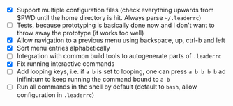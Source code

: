 - [x] Support multiple configuration files (check everything upwards from $PWD until the home directory is hit.  Always parse `~/.leaderrc`)
- [ ] Tests, because prototyping is basically done now and I don't want to throw away the prototype (it works too well)
- [x] Allow navigation to a previous menu using backspace, up, ctrl-b and left
- [x] Sort menu entries alphabetically
- [ ] Integration with common build tools to autogenerate parts of `.leaderrc`
- [x] Fix running interactive commands
- [ ] Add looping keys, i.e. if `a b` is set to looping, one can press `a b b b b` ad inifinitum to keep running the command bound to `a b`
- [ ] Run all commands in the shell by default (default to `bash`, allow configuration in `.leaderrc`)
